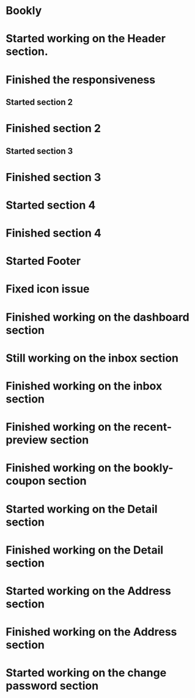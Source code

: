 # Bookly
# Started working on the Header section.
# Finished the responsiveness
## Started section 2
# Finished section 2
## Started section 3
# Finished section 3
# Started section 4
# Finished section 4
# Started Footer
# Fixed icon issue
# Finished working on the dashboard section
# Still working on the inbox section
# Finished working on the inbox section
# Finished working on the recent-preview section
# Finished working on the bookly-coupon section
# Started working on the Detail section
# Finished working on the Detail section
# Started working on the Address section
# Finished working on the Address section
# Started working on the change password section


